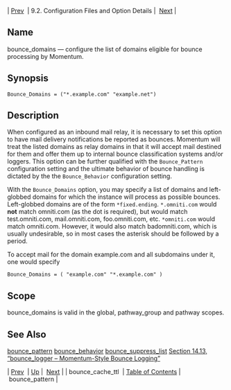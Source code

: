 | [Prev](conf.ref.bounce_cache_ttl)  | 9.2. Configuration Files and Option Details |  [Next](conf.ref.bounce_pattern.php) |

<a name="conf.ref.bounce_domains"></a>
## Name

bounce_domains — configure the list of domains eligible for bounce processing by Momentum.

## Synopsis

`Bounce_Domains = ("*.example.com" "example.net")`

<a name="idp8418064"></a>
## Description

When configured as an inbound mail relay, it is necessary to set this option to have mail delivery notifications be reported as bounces. Momentum will treat the listed domains as relay domains in that it will accept mail destined for them and offer them up to internal bounce classification systems and/or loggers. This option can be further qualified with the `Bounce_Pattern` configuration setting and the ultimate behavior of bounce handling is dictated by the the `Bounce_Behavior` configuration setting.

With the `Bounce_Domains` option, you may specify a list of domains and left-globbed domains for which the instance will process as possible bounces. Left-globbed domains are of the form `*fixed.ending`. `*.omniti.com` would **not** match omniti.com (as the dot is required), but would match test.omniti.com, mail.omniti.com, foo.omniti.com, etc. `*omniti.com` would match omniti.com. However, it would also match badomniti.com, which is usually undesirable, so in most cases the asterisk should be followed by a period.

To accept mail for the domain example.com and all subdomains under it, one would specify

`Bounce_Domains = ( "example.com" "*.example.com" )`<a name="idp8425904"></a>
## Scope

bounce_domains is valid in the global, pathway_group and pathway scopes.

<a name="idp8427856"></a>
## See Also

[bounce_pattern](conf.ref.bounce_pattern "bounce_pattern") [bounce_behavior](conf.ref.bounce_behavior.php "bounce_behavior") [bounce_suppress_list](conf.ref.bounce_suppress_list.php "bounce_suppress_list") [Section 14.13, “bounce_logger – Momentum-Style Bounce Logging”](modules.bounce_logger.php "14.13. bounce_logger – Momentum-Style Bounce Logging")

| [Prev](conf.ref.bounce_cache_ttl)  | [Up](conf.ref.files.php) |  [Next](conf.ref.bounce_pattern.php) |
| bounce_cache_ttl  | [Table of Contents](index) |  bounce_pattern |
